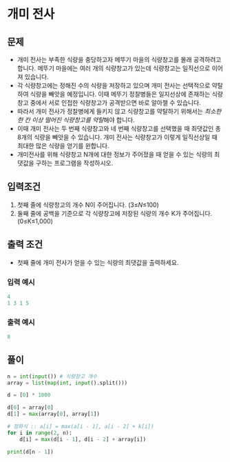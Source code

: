 # 개미 전사

## 문제

- 개미 전사는 부족한 식량을 충당하고자 메뚜기 마을의 식량창고를 몰래 공격하려고 합니다. 메뚜기 마을에는 여러 개의 식량창고가 있는데 식량창고는 일직선으로 이어져 있습니다.
- 각 식량창고에는 정해진 수의 식량을 저장하고 있으며 개미 전사는 선택적으로 약탈하여 식량을 빼앗을 예정입니다. 이때 메뚜기 정찰병들은 일지선상에 존재하는 식량창고 중에서 서로 인접한 식량창고가 공격받으면 바로 알아챌 수 있습니다.
- 따라서 개미 전사가 정찰병에게 들키지 않고 식량창고를 약탈하기 위해서는 *최소한 한 칸 이상 떨어진 식량창고를 약탈*해야 합니다.
- 이때 개미 전사는 두 번째 식량창고와 네 번째 식량창고를 선택했을 때 최댓값인 총 8개의 식량을 빼앗을 수 있습니다. 개미 전사는 식량창고가 이렇게 일직선상일 때 최대한 많은 식량을 얻기를 윈합니다.
- 개미전사를 위해 식량창고 N개에 대한 정보가 주어졌을 때 얻을 수 있는 식량의 최댓값을 구하는 프로그램을 작성하시오.

## 입력조건

1. 첫째 줄에 식량창고의 개수 N이 주어집니다. (3≤*N*≤100)
2. 둘째 줄에 공백을 기준으로 각 식량창고에 저장된 식량의 개수 K가 주어집니다. (0≤K≤1,000)

## 출력 조건

- 첫째 줄에 개미 전사가 얻을 수 있는 식량의 최댓값을 출력하세요.

### 입력 예시

```python
4
1 3 1 5
```

### 출력 예시

```python
8
```

## 풀이

```python
n = int(input()) # 식량창고 개수
array = list(map(int, input().split()))

d = [0] * 1000

d[0] = array[0]
d[1] = max(array[0], array[1])

# 점화식 :: a[i] = max(a[i - 1], a[i - 2] + k[i])
for i in range(2, n):
    d[i] = max(d[i - 1], d[i - 2] + array[i])

print(d[n - 1])
```